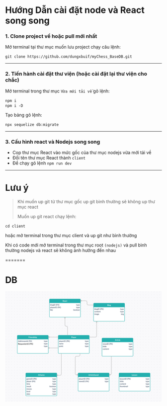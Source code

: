 # Hướng Dẫn cài đặt node và React song song

### 1. Clone project về hoặc pull mới nhất 

Mở terminal tại thư mục muốn lưu project chạy câu lệnh:

```
git clone https://github.com/dungxbuif/myChess_BaseDB.git
```

---

### **2. Tiến hành cài đặt thư viện (hoặc cài đặt lại thư viện cho chắc)**

Mở terminal trong thư mục `Vừa mới tải về` gõ lệnh:

```
npm i
npm i -D
```
Tạo bảng gõ lệnh:

```
npx sequelize db:migrate
```
---

### **3. Cấu hình react và Nodejs song song**

-  Cop thư mục React vào mức gốc của thư mục nodejs vừa mới tải về
-  Đổi tên thư mục React thành `client`
-  Để chạy gõ lệnh `npm run dev`

---

# Lưu ý

> Khi muốn up git từ thư mục gốc up git bình thường sẽ không up thư mục react
>
> Muốn up git react chạy lệnh:

```
cd client
```

hoặc mở terminal trong thư mục client và up git như bình thường

Khi có code mới mở terminal trong thư mục root `(nodejs)` và pull bình thường nodejs và react sẽ không ảnh hưởng đến nhau

=======
# DB
![](https://raw.githubusercontent.com/dungxbuif/myChess_BaseDB/master/db.png)
